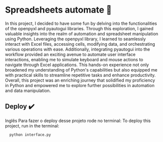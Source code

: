 
# Spreadsheets automate 🚀

In this project, I decided to have some fun by delving into the functionalities of the openpyxl and pyautogui libraries. Through this exploration, I gained valuable insights into the realm of automation and spreadsheet manipulation using Python. Leveraging the openpyxl library, I learned to seamlessly interact with Excel files, accessing cells, modifying data, and orchestrating various operations with ease. Additionally, integrating pyautogui into the workflow provided an exciting avenue to automate user interface interactions, enabling me to simulate keyboard and mouse actions to navigate through Excel applications. This hands-on experience not only broadened my understanding of Python's capabilities but also equipped me with practical skills to streamline repetitive tasks and enhance productivity. Overall, this project was an enriching journey that solidified my proficiency in Python and empowered me to explore further possibilities in automation and data manipulation. 




## Deploy ✔️


Inglês
Para fazer o deploy desse projeto rode no terminal:
To deploy this project, run in the terminal:

```bash
  python interface.py
```

